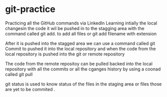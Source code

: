 # git-practice
Practicing all the GitHub commands via LinkedIn Learning 
intially the local changesin the code it wil be pushed in to the stagging area with the command called git add. to add all files or git add filename with extension 

After it is pushed into the stagged area we can use a command called git Commit to pushed it into the local repository and when the code from the 
local repository is pushed into the git or remote repository

The code from the remote repositoy can be pulled backed into the local repository with all the commits or all the cganges history by using a 
coonad called git pull 

git status is used to know status of the files in the staging area or files those are yet to be commited . 
